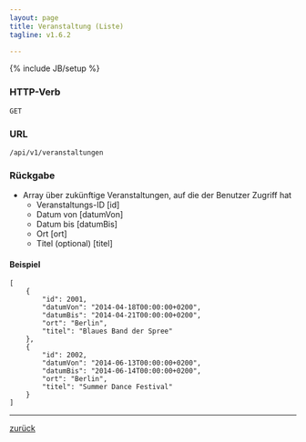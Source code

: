```yaml
---
layout: page
title: Veranstaltung (Liste)
tagline: v1.6.2

---
```

{% include JB/setup %}

### HTTP-Verb ###
	GET

### URL ###
	/api/v1/veranstaltungen

### Rückgabe ###
* Array über zukünftige Veranstaltungen, auf die der Benutzer Zugriff hat 
  * Veranstaltungs-ID [id]
  * Datum von [datumVon]
  * Datum bis [datumBis] 
  * Ort [ort]
  * Titel (optional) [titel]

#### Beispiel ####

<pre class="line-numbers"><code class="language-javascript">[
    {
        "id": 2001,
        "datumVon": "2014-04-18T00:00:00+0200",
        "datumBis": "2014-04-21T00:00:00+0200",
        "ort": "Berlin",
        "titel": "Blaues Band der Spree"
    },
    {
        "id": 2002,
        "datumVon": "2014-06-13T00:00:00+0200",
        "datumBis": "2014-06-14T00:00:00+0200",
        "ort": "Berlin",
        "titel": "Summer Dance Festival"
    }
]</code></pre>

* * *

[zurück](javascript:history.go(-1))